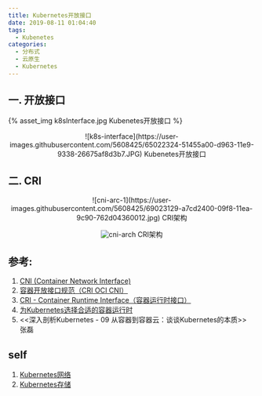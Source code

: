 ```yaml
---
title: Kubernetes开放接口
date: 2019-08-11 01:04:40
tags:
  - Kubenetes
categories:
  - 分布式 
  - 云原生
  - Kubernetes  
---
```


<p></p>
<!-- more -->

## 一. 开放接口
{% asset_img   k8sInterface.jpg  Kubenetes开放接口  %}


<div style="text-align: center;">
![k8s-interface](https://user-images.githubusercontent.com/5608425/65022324-51455a00-d963-11e9-9338-26675af8d3b7.JPG)  
Kubenetes开放接口
</div>

## 二. CRI
<div style="text-align: center;">
![cni-arc-1](https://user-images.githubusercontent.com/5608425/69023129-a7cd2400-09f8-11ea-9c90-762d04360012.jpg)
CRI架构

![cni-arch](https://user-images.githubusercontent.com/5608425/69022893-c67eeb00-09f7-11ea-9203-fd96b90dfbef.jpg)
CRI架构
</div>

## 参考:

1. [CNI (Container Network Interface)](https://feisky.xyz/kubernetes-handbook/network/cni/)
2. [容器开放接口规范（CRI OCI CNI）](https://www.jianshu.com/p/62e71584d1cb)
3. [CRI - Container Runtime Interface（容器运行时接口）](https://jimmysong.io/kubernetes-handbook/concepts/cri.html)
4. [为Kubernetes选择合适的容器运行时](https://mp.weixin.qq.com/s/sshrTSsUfqjja6g4-Lb42g)
7. <<深入剖析Kubernetes - 09  从容器到容器云：谈谈Kubernetes的本质>> 张磊

## self 
1. [Kubernetes网络](../../../../2019/08/23/k8sNetwork/)
2. [Kubernetes存储](../../../../2019/09/01/k8sStorage/)




